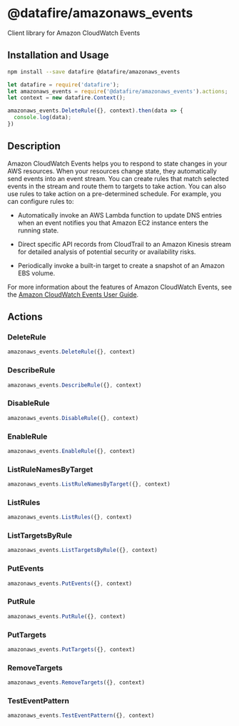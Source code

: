 # @datafire/amazonaws_events

Client library for Amazon CloudWatch Events

## Installation and Usage
```bash
npm install --save datafire @datafire/amazonaws_events
```

```js
let datafire = require('datafire');
let amazonaws_events = require('@datafire/amazonaws_events').actions;
let context = new datafire.Context();

amazonaws_events.DeleteRule({}, context).then(data => {
  console.log(data);
})
```

## Description
<p>Amazon CloudWatch Events helps you to respond to state changes in your AWS resources. When your resources change state, they automatically send events into an event stream. You can create rules that match selected events in the stream and route them to targets to take action. You can also use rules to take action on a pre-determined schedule. For example, you can configure rules to:</p> <ul> <li> <p>Automatically invoke an AWS Lambda function to update DNS entries when an event notifies you that Amazon EC2 instance enters the running state.</p> </li> <li> <p>Direct specific API records from CloudTrail to an Amazon Kinesis stream for detailed analysis of potential security or availability risks.</p> </li> <li> <p>Periodically invoke a built-in target to create a snapshot of an Amazon EBS volume.</p> </li> </ul> <p>For more information about the features of Amazon CloudWatch Events, see the <a href="http://docs.aws.amazon.com/AmazonCloudWatch/latest/events">Amazon CloudWatch Events User Guide</a>.</p>

## Actions
### DeleteRule



```js
amazonaws_events.DeleteRule({}, context)
```


### DescribeRule



```js
amazonaws_events.DescribeRule({}, context)
```


### DisableRule



```js
amazonaws_events.DisableRule({}, context)
```


### EnableRule



```js
amazonaws_events.EnableRule({}, context)
```


### ListRuleNamesByTarget



```js
amazonaws_events.ListRuleNamesByTarget({}, context)
```


### ListRules



```js
amazonaws_events.ListRules({}, context)
```


### ListTargetsByRule



```js
amazonaws_events.ListTargetsByRule({}, context)
```


### PutEvents



```js
amazonaws_events.PutEvents({}, context)
```


### PutRule



```js
amazonaws_events.PutRule({}, context)
```


### PutTargets



```js
amazonaws_events.PutTargets({}, context)
```


### RemoveTargets



```js
amazonaws_events.RemoveTargets({}, context)
```


### TestEventPattern



```js
amazonaws_events.TestEventPattern({}, context)
```


